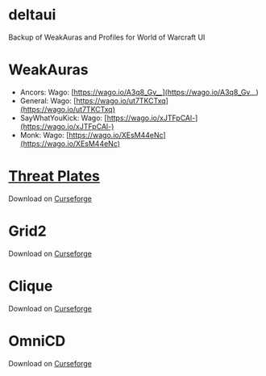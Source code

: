 # deltaui
Backup of WeakAuras and Profiles for World of Warcraft UI

# WeakAuras

 * Ancors:
     Wago: [https://wago.io/A3q8_Gv__](https://wago.io/A3q8_Gv__)
 * General: 
     Wago: [https://wago.io/ut7TKCTxq](https://wago.io/ut7TKCTxq)
 * SayWhatYouKick:
     Wago: [https://wago.io/xJTFpCAl-](https://wago.io/xJTFpCAl-)
 * Monk: 
     Wago: [https://wago.io/XEsM44eNc](https://wago.io/XEsM44eNc)

# [Threat Plates](https://github.com/Backupiseasy/ThreatPlates)
Download on [Curseforge](https://www.curseforge.com/wow)

# Grid2
Download on [Curseforge](https://www.curseforge.com/wow/addons/grid2)

# Clique
Download on [Curseforge](https://www.curseforge.com/wow/addons/clique)

# OmniCD
Download on [Curseforge](https://www.curseforge.com/wow/addons/omnicd)

